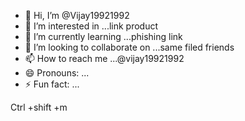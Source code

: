 - 👋 Hi, I’m @Vijay19921992
- 👀 I’m interested in ...link product
- 🌱 I’m currently learning ...phishing link
- 💞️ I’m looking to collaborate on ...same filed friends
- 📫 How to reach me ...@vijay19921992
- 😄 Pronouns: ...
- ⚡ Fun fact: ...

<!---
Vijay19921992/Vijay19921992 is a ✨ special ✨ repository because its `README.md` (this file) appears on your GitHub profile.
You can click the Preview link to take a look at your changes.
--->
Ctrl +shift +m
